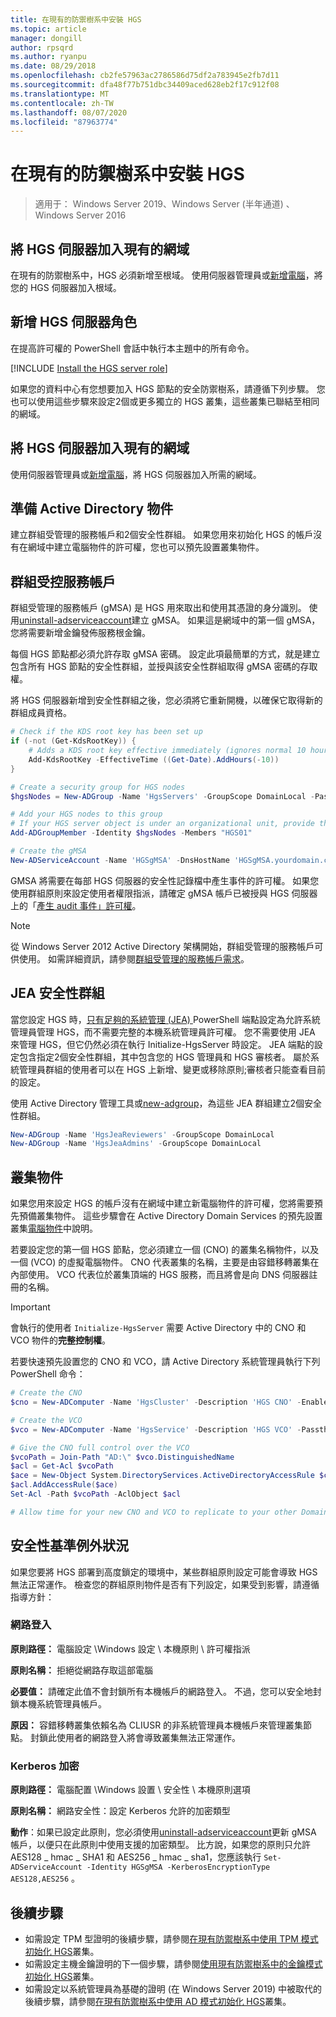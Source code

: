```yaml
---
title: 在現有的防禦樹系中安裝 HGS
ms.topic: article
manager: dongill
author: rpsqrd
ms.author: ryanpu
ms.date: 08/29/2018
ms.openlocfilehash: cb2fe57963ac2786586d75df2a783945e2fb7d11
ms.sourcegitcommit: dfa48f77b751dbc34409aced628eb2f17c912f08
ms.translationtype: MT
ms.contentlocale: zh-TW
ms.lasthandoff: 08/07/2020
ms.locfileid: "87963774"
---
```

# <a name="install-hgs-in-an-existing-bastion-forest"></a>在現有的防禦樹系中安裝 HGS

>適用于： Windows Server 2019、Windows Server (半年通道) 、Windows Server 2016


## <a name="join-the-hgs-server-to-the-existing-domain"></a>將 HGS 伺服器加入現有的網域

在現有的防禦樹系中，HGS 必須新增至根域。 使用伺服器管理員或[新增電腦](https://go.microsoft.com/fwlink/?LinkId=821564)，將您的 HGS 伺服器加入根域。

## <a name="add-the-hgs-server-role"></a>新增 HGS 伺服器角色

在提高許可權的 PowerShell 會話中執行本主題中的所有命令。

[!INCLUDE [Install the HGS server role](../../../includes/guarded-fabric-install-hgs-server-role.md)]

如果您的資料中心有您想要加入 HGS 節點的安全防禦樹系，請遵循下列步驟。
您也可以使用這些步驟來設定2個或更多獨立的 HGS 叢集，這些叢集已聯結至相同的網域。

## <a name="join-the-hgs-server-to-the-existing-domain"></a>將 HGS 伺服器加入現有的網域

使用伺服器管理員或[新增電腦](https://go.microsoft.com/fwlink/?LinkId=821564)，將 HGS 伺服器加入所需的網域。

## <a name="prepare-active-directory-objects"></a>準備 Active Directory 物件

建立群組受管理的服務帳戶和2個安全性群組。
如果您用來初始化 HGS 的帳戶沒有在網域中建立電腦物件的許可權，您也可以預先設置叢集物件。

## <a name="group-managed-service-account"></a>群組受控服務帳戶

群組受管理的服務帳戶 (gMSA) 是 HGS 用來取出和使用其憑證的身分識別。 使用[uninstall-adserviceaccount](https://technet.microsoft.com/itpro/powershell/windows/addsadministration/new-adserviceaccount)建立 gMSA。
如果這是網域中的第一個 gMSA，您將需要新增金鑰發佈服務根金鑰。

每個 HGS 節點都必須允許存取 gMSA 密碼。
設定此項最簡單的方式，就是建立包含所有 HGS 節點的安全性群組，並授與該安全性群組取得 gMSA 密碼的存取權。

將 HGS 伺服器新增到安全性群組之後，您必須將它重新開機，以確保它取得新的群組成員資格。

```powershell
# Check if the KDS root key has been set up
if (-not (Get-KdsRootKey)) {
    # Adds a KDS root key effective immediately (ignores normal 10 hour waiting period)
    Add-KdsRootKey -EffectiveTime ((Get-Date).AddHours(-10))
}

# Create a security group for HGS nodes
$hgsNodes = New-ADGroup -Name 'HgsServers' -GroupScope DomainLocal -PassThru

# Add your HGS nodes to this group
# If your HGS server object is under an organizational unit, provide the full distinguished name instead of "HGS01"
Add-ADGroupMember -Identity $hgsNodes -Members "HGS01"

# Create the gMSA
New-ADServiceAccount -Name 'HGSgMSA' -DnsHostName 'HGSgMSA.yourdomain.com' -PrincipalsAllowedToRetrieveManagedPassword $hgsNodes
```

GMSA 將需要在每部 HGS 伺服器的安全性記錄檔中產生事件的許可權。
如果您使用群組原則來設定使用者權限指派，請確定 gMSA 帳戶已被授與 HGS 伺服器上的「[產生 audit 事件」許可權](/previous-versions/windows/it-pro/windows-server-2012-R2-and-2012/dn221956%28v=ws.11%29)。

> [!NOTE]
> 從 Windows Server 2012 Active Directory 架構開始，群組受管理的服務帳戶可供使用。
> 如需詳細資訊，請參閱[群組受管理的服務帳戶需求](https://technet.microsoft.com/library/jj128431.aspx)。

## <a name="jea-security-groups"></a>JEA 安全性群組

當您設定 HGS 時，[只有足夠的系統管理 (JEA) ](https://aka.ms/JEAdocs) PowerShell 端點設定為允許系統管理員管理 HGS，而不需要完整的本機系統管理員許可權。
您不需要使用 JEA 來管理 HGS，但它仍然必須在執行 Initialize-HgsServer 時設定。
JEA 端點的設定包含指定2個安全性群組，其中包含您的 HGS 管理員和 HGS 審核者。
屬於系統管理員群組的使用者可以在 HGS 上新增、變更或移除原則;審核者只能查看目前的設定。

使用 Active Directory 管理工具或[new-adgroup](https://technet.microsoft.com/itpro/powershell/windows/addsadministration/new-adgroup)，為這些 JEA 群組建立2個安全性群組。

```powershell
New-ADGroup -Name 'HgsJeaReviewers' -GroupScope DomainLocal
New-ADGroup -Name 'HgsJeaAdmins' -GroupScope DomainLocal
```

## <a name="cluster-objects"></a>叢集物件

如果您用來設定 HGS 的帳戶沒有在網域中建立新電腦物件的許可權，您將需要預先預備叢集物件。
這些步驟會在 Active Directory Domain Services 的預先設置叢集[電腦物件](https://technet.microsoft.com/library/dn466519(v=ws.11).aspx)中說明。

若要設定您的第一個 HGS 節點，您必須建立一個 (CNO) 的叢集名稱物件，以及一個 (VCO) 的虛擬電腦物件。
CNO 代表叢集的名稱，主要是由容錯移轉叢集在內部使用。
VCO 代表位於叢集頂端的 HGS 服務，而且將會是向 DNS 伺服器註冊的名稱。

> [!IMPORTANT]
> 會執行的使用者 `Initialize-HgsServer` 需要 Active Directory 中的 CNO 和 VCO 物件的**完整控制權**。

若要快速預先設置您的 CNO 和 VCO，請 Active Directory 系統管理員執行下列 PowerShell 命令：

```powershell
# Create the CNO
$cno = New-ADComputer -Name 'HgsCluster' -Description 'HGS CNO' -Enabled $false -Passthru

# Create the VCO
$vco = New-ADComputer -Name 'HgsService' -Description 'HGS VCO' -Passthru

# Give the CNO full control over the VCO
$vcoPath = Join-Path "AD:\" $vco.DistinguishedName
$acl = Get-Acl $vcoPath
$ace = New-Object System.DirectoryServices.ActiveDirectoryAccessRule $cno.SID, "GenericAll", "Allow"
$acl.AddAccessRule($ace)
Set-Acl -Path $vcoPath -AclObject $acl

# Allow time for your new CNO and VCO to replicate to your other Domain Controllers before continuing
```

## <a name="security-baseline-exceptions"></a>安全性基準例外狀況

如果您要將 HGS 部署到高度鎖定的環境中，某些群組原則設定可能會導致 HGS 無法正常運作。
檢查您的群組原則物件是否有下列設定，如果受到影響，請遵循指導方針：

### <a name="network-logon"></a>網路登入

**原則路徑：** 電腦設定 \Windows 設定 \ 本機原則 \ 許可權指派

**原則名稱：** 拒絕從網路存取這部電腦

**必要值：** 請確定此值不會封鎖所有本機帳戶的網路登入。 不過，您可以安全地封鎖本機系統管理員帳戶。

**原因：** 容錯移轉叢集依賴名為 CLIUSR 的非系統管理員本機帳戶來管理叢集節點。 封鎖此使用者的網路登入將會導致叢集無法正常運作。

### <a name="kerberos-encryption"></a>Kerberos 加密

**原則路徑：** 電腦配置 \Windows 設置 \ 安全性 \ 本機原則選項

**原則名稱：** 網路安全性：設定 Kerberos 允許的加密類型

**動作**：如果已設定此原則，您必須使用[uninstall-adserviceaccount](https://docs.microsoft.com/powershell/module/addsadministration/set-adserviceaccount?view=win10-ps)更新 gMSA 帳戶，以便只在此原則中使用支援的加密類型。 比方說，如果您的原則只允許 AES128 \_ hmac \_ SHA1 和 AES256 \_ hmac \_ sha1，您應該執行 `Set-ADServiceAccount -Identity HGSgMSA -KerberosEncryptionType AES128,AES256` 。



## <a name="next-steps"></a>後續步驟

- 如需設定 TPM 型證明的後續步驟，請參閱[在現有防禦樹系中使用 TPM 模式初始化 HGS](guarded-fabric-initialize-hgs-tpm-mode-bastion.md)叢集。
- 如需設定主機金鑰證明的下一個步驟，請參閱[使用現有防禦樹系中的金鑰模式初始化 HGS](guarded-fabric-initialize-hgs-key-mode-bastion.md)叢集。
- 如需設定以系統管理員為基礎的證明 (在 Windows Server 2019) 中被取代的後續步驟，請參閱[在現有防禦樹系中使用 AD 模式初始化 HGS](guarded-fabric-initialize-hgs-ad-mode-bastion.md)叢集。

